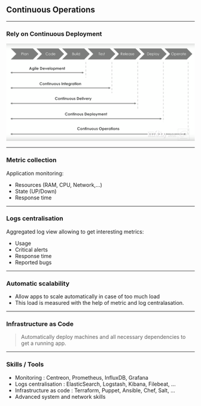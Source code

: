 ## Continuous Operations

----

### Rely on Continuous Deployment
<img src="images/wf-coperations.png" style="background:none; border:none; box-shadow:none;"/>

----

### Metric collection

Application monitoring:
* Resources (RAM, CPU, Network,...)
* State (UP/Down)
* Response time

----

### Logs centralisation

Aggregated log view allowing to get interesting metrics:
* Usage
* Critical alerts
* Response time
* Reported bugs

----

### Automatic scalability

* Allow apps to scale automatically in case of too much load
* This load is measured with the help of metric and log centralasation.

----

### Infrastructure as Code

> Automatically deploy machines and all necessary dependencies to get a running app.

----

### Skills / Tools

* Monitoring : Centreon, Prometheus, InfluxDB, Grafana
* Logs centralisation : ElasticSearch, Logstash, Kibana, Filebeat, ...
* Infrastructure as code : Terraform, Puppet, Ansible, Chef, Salt, ...
* Advanced system and network skills
